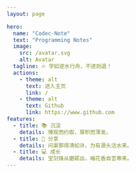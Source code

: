 ```yaml
---
layout: page

hero:
  name: "Codec-Note"
  text: "Programming Notes"
  image:
    src: /avatar.svg
    alt: Avatar
  tagline: 🔥 学如逆水行舟，不进则退！
  actions:
    - theme: alt
      text: 进入主页
      link: /
    - theme: alt
      text: Github
      link: https://www.github.com
features:
  - title: 📚 沉淀
    details: 博观而约取，厚积而薄发。
  - title: 🎯 分享
    details: 问渠那得清如许，为有源头活水来。
  - title: 💻 成长
    details: 宝剑锋从磨砺出，梅花香自苦寒来。
---
```

<HomePage/>